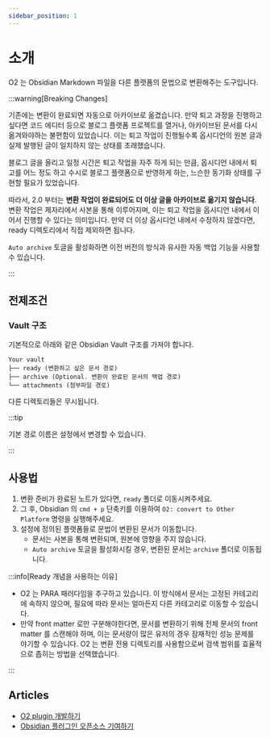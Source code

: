 ```yaml
---
sidebar_position: 1
---
```


# 소개

O2 는 Obsidian Markdown 파일을 다른 플랫폼의 문법으로 변환해주는 도구입니다.

:::warning[Breaking Changes]

기존에는 변환이 완료되면 자동으로 아카이브로 옮겼습니다.
만약 퇴고 과정을 진행하고 싶다면 코드 에디터 등으로 블로그 플랫폼 프로젝트를 열거나,
아카이브된 문서를 다시 옮겨와야하는 불편함이 있었습니다.
이는 퇴고 작업이 진행될수록 옵시디언의 원본 글과 실제 발행된 글이 일치하지 않는 상태를 초래했습니다.

블로그 글을 올리고 일정 시간은 퇴고 작업을 자주 하게 되는 만큼,
옵시디언 내에서 퇴고를 어느 정도 하고 수시로 블로그 플랫폼으로 반영하게 하는,
느슨한 동기화 상태를 구현할 필요가 있었습니다.

따라서, 2.0 부터는 **변환 작업이 완료되어도 더 이상 글을 아카이브로 옮기지 않습니다**. 변환 작업은 제자리에서 사본을 통해 이루어지며,
이는 퇴고 작업을 옵시디언 내에서 이어서 진행할 수 있다는 의미입니다. 만약 더 이상 옵시디언
내에서 수정하지 않겠다면, ready 디렉토리에서 직접 제외하면 됩니다.

`Auto archive` 토글을 활성화하면 이전 버전의 방식과 유사한 자동 백업 기능을 사용할 수 있습니다.

:::

## 전제조건

### Vault 구조

기본적으로 아래와 같은 Obsidian Vault 구조를 가져야 합니다.

```text
Your vault
├── ready (변환하고 싶은 문서 경로)
├── archive (Optional. 변환이 완료된 문서의 백업 경로)
└── attachments (첨부파일 경로)
```

다른 디렉토리들은 무시됩니다.

:::tip

기본 경로 이름은 설정에서 변경할 수 있습니다.

:::

## 사용법

1. 변환 준비가 완료된 노트가 있다면, `ready` 폴더로 이동시켜주세요.
2. 그 후, Obsidian 의 `cmd + p` 단축키를 이용하여 `O2: convert to Other Platform` 명령을 실행해주세요.
3. 설정에 정의된 플랫폼들로 문법이 변환된 문서가 이동합니다.
    - 문서는 사본을 통해 변환되며, 원본에 영향을 주지 않습니다.
    - `Auto archive` 토글을 활성화시킬 경우, 변환된 문서는 `archive` 폴더로 이동됩니다.

:::info[Ready 개념을 사용하는 이유]

- O2 는 PARA 패러다임을 추구하고 있습니다. 이 방식에서 문서는 고정된 카테고리에 속하지 않으며, 필요에 따라 문서는 얼마든지 다른 카테고리로 이동할 수 있습니다.
- 만약 front matter 로만 구분해야한다면, 문서를 변환하기 위해 전체 문서의 front matter 를 스캔해야 하며, 이는 문서량이 많은 유저의 경우 잠재적인 성능 문제를 야기할 수 있습니다. O2 는
  변환 전용 디렉토리를 사용함으로써 검색 범위를 효율적으로 좁히는 방법을 선택했습니다.

:::

## Articles

- [O2 plugin 개발하기](https://haril.dev/blog/2023/02/22/develop-obsidian-plugin)
- [Obsidian 플러그인 오픈소스 기여하기](https://l2hyunn.github.io/posts/Obsidian-%ED%94%8C%EB%9F%AC%EA%B7%B8%EC%9D%B8-%EC%98%A4%ED%94%88%EC%86%8C%EC%8A%A4-%EA%B8%B0%EC%97%AC%ED%95%98%EA%B8%B0/)
